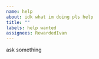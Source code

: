 ```yaml
---
name: help
about: idk what im doing pls help
title: ""
labels: help wanted
assignees: RewardedIvan
---
```


ask something
